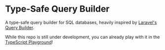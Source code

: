 # Type-Safe Query Builder

A type-safe query builder for SQL databases, heavily inspired by [Laravel's Query Builder](https://laravel.com/docs/queries).

While this repo is still under development, you can already play with it in the [TypeScript Playground](https://tsplay.dev/NBYOnw)!
